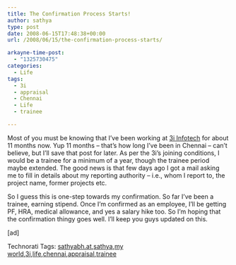 ```yaml
---
title: The Confirmation Process Starts!
author: sathya
type: post
date: 2008-06-15T17:48:38+00:00
url: /2008/06/15/the-confirmation-process-starts/

arkayne-time-post:
  - "1325730475"
categories:
  - Life
tags:
  - 3i
  - appraisal
  - Chennai
  - Life
  - trainee

---
```

Most of you must be knowing that I’ve been working at <a href="https://www.3i-infotech.com/" target="_blank">3i Infotech</a> for about 11 months now. Yup 11 months – that’s how long I’ve been in Chennai – can’t believe, but I’ll save that post for later. As per the 3i’s joining conditions, I would be a trainee for a minimum of a year, though the trainee period maybe extended. The good news is that few days ago I got a mail asking me to fill in details about my reporting authority – i.e., whom I report to, the project name, former projects etc.

So I guess this is one-step towards my confirmation. So far I’ve been a trainee, earning stipend. Once I’m confirmed as an employee, I’ll be getting PF, HRA, medical allowance, and yes a salary hike too. So I’m hoping that the confirmation thingy goes well. I’ll keep you guys updated on this.

[ad]

<div id="scid:0767317B-992E-4b12-91E0-4F059A8CECA8:7ceb2803-604d-42b9-ab06-8a810d7c9b8c" class="wlWriterSmartContent" style="padding-right: 0px; display: inline; padding-left: 0px; float: none; padding-bottom: 0px; margin: 0px; padding-top: 0px">
  Technorati Tags: <a rel="tag" href="https://technorati.com/tags/sathyabh.at">sathyabh.at</a>,<a rel="tag" href="https://technorati.com/tags/sathya">sathya</a>,<a rel="tag" href="https://technorati.com/tags/my+world">my world</a>,<a rel="tag" href="https://technorati.com/tags/3i">3i</a>,<a rel="tag" href="https://technorati.com/tags/life">life</a>,<a rel="tag" href="https://technorati.com/tags/chennai">chennai</a>,<a rel="tag" href="https://technorati.com/tags/appraisal">appraisal</a>,<a rel="tag" href="https://technorati.com/tags/trainee">trainee</a>
</div>
